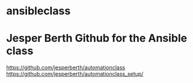 # ansibleclass

# Jesper Berth Github for the Ansible class 
https://github.com/jesperberth/automationclass
https://github.com/jesperberth/automationclass_setup/

